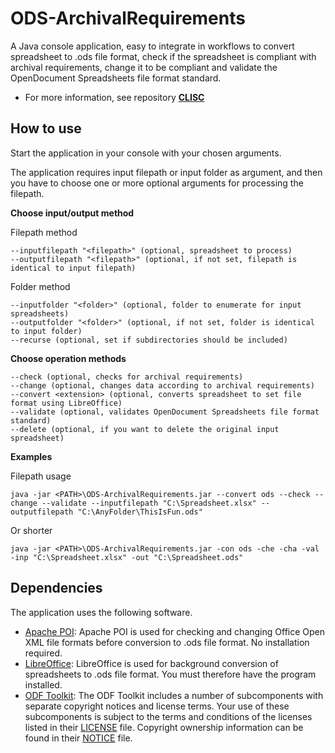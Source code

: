 # ODS-ArchivalRequirements
A Java console application, easy to integrate in workflows to convert spreadsheet to .ods file format, check if the spreadsheet is compliant with archival requirements, change it to be compliant and validate the OpenDocument Spreadsheets file format standard.

* For more information, see repository **[CLISC](https://github.com/Asbjoedt/CLISC)**

## How to use
Start the application in your console with your chosen arguments.

The application requires input filepath or input folder as argument, and then you have to choose one or more optional arguments for processing the filepath.

**Choose input/output method**

Filepath method
```
--inputfilepath "<filepath>" (optional, spreadsheet to process)
--outputfilepath "<filepath>" (optional, if not set, filepath is identical to input filepath)
```
Folder method
```
--inputfolder "<folder>" (optional, folder to enumerate for input spreadsheets)
--outputfolder "<folder>" (optional, if not set, folder is identical to input folder)
--recurse (optional, set if subdirectories should be included)
```

**Choose operation methods**
```
--check (optional, checks for archival requirements)
--change (optional, changes data according to archival requirements)
--convert <extension> (optional, converts spreadsheet to set file format using LibreOffice)
--validate (optional, validates OpenDocument Spreadsheets file format standard)
--delete (optional, if you want to delete the original input spreadsheet)
```
**Examples**

Filepath usage
```
java -jar <PATH>\ODS-ArchivalRequirements.jar --convert ods --check --change --validate --inputfilepath "C:\Spreadsheet.xlsx" --outputfilepath "C:\AnyFolder\ThisIsFun.ods"
```
Or shorter
```
java -jar <PATH>\ODS-ArchivalRequirements.jar -con ods -che -cha -val -inp "C:\Spreadsheet.xlsx" -out "C:\Spreadsheet.ods"
```

## Dependencies
The application uses the following software.
* [Apache POI](https://poi.apache.org/): Apache POI is used for checking and changing Office Open XML file formats before conversion to .ods file format. No installation required.
* [LibreOffice](https://www.libreoffice.org/): LibreOffice is used for background conversion of spreadsheets to .ods file format. You must therefore have the program installed.
* [ODF Toolkit](https://odftoolkit.org/): The ODF Toolkit includes a number of subcomponents with separate copyright notices and license terms. Your use of these subcomponents is subject to the terms and conditions of the licenses listed in their [LICENSE](https://github.com/tdf/odftoolkit/blob/master/LICENSE) file. Copyright ownership information can be found in their [NOTICE](https://github.com/tdf/odftoolkit/blob/master/NOTICE) file.

